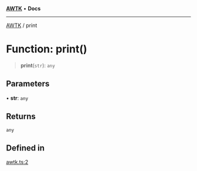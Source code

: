 [**AWTK**](../README.md) • **Docs**

***

[AWTK](../globals.md) / print

# Function: print()

> **print**(`str`): `any`

## Parameters

• **str**: `any`

## Returns

`any`

## Defined in

[awtk.ts:2](https://github.com/zlgopen/awtk-binding/blob/f59cb588237dd9223284af0eed269ac285d66f8b/tools/code_gen/js/output/awtk.ts#L2)
